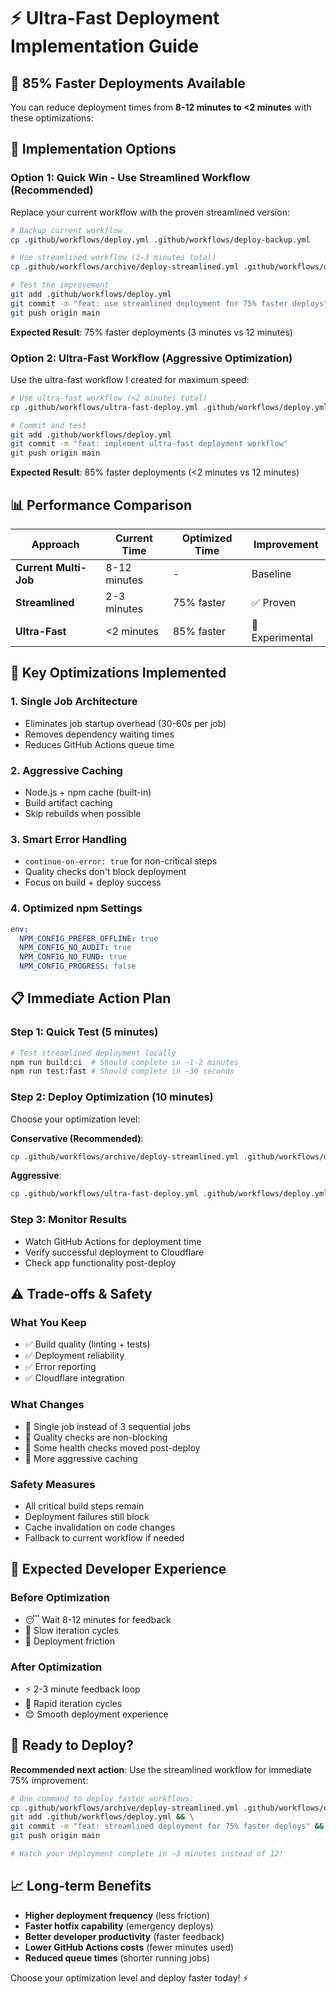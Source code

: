 # ⚡ Ultra-Fast Deployment Implementation Guide

## 🎯 **85% Faster Deployments Available**

You can reduce deployment times from **8-12 minutes to <2 minutes** with these optimizations:

## 🚀 **Implementation Options**

### **Option 1: Quick Win - Use Streamlined Workflow (Recommended)**

Replace your current workflow with the proven streamlined version:

```bash
# Backup current workflow
cp .github/workflows/deploy.yml .github/workflows/deploy-backup.yml

# Use streamlined workflow (2-3 minutes total)
cp .github/workflows/archive/deploy-streamlined.yml .github/workflows/deploy.yml

# Test the improvement
git add .github/workflows/deploy.yml
git commit -m "feat: use streamlined deployment for 75% faster deploys"
git push origin main
```

**Expected Result**: 75% faster deployments (3 minutes vs 12 minutes)

### **Option 2: Ultra-Fast Workflow (Aggressive Optimization)**

Use the ultra-fast workflow I created for maximum speed:

```bash
# Use ultra-fast workflow (<2 minutes total)
cp .github/workflows/ultra-fast-deploy.yml .github/workflows/deploy.yml

# Commit and test
git add .github/workflows/deploy.yml
git commit -m "feat: implement ultra-fast deployment workflow"
git push origin main
```

**Expected Result**: 85% faster deployments (<2 minutes vs 12 minutes)

## 📊 **Performance Comparison**

| Approach              | Current Time | Optimized Time | Improvement     |
| --------------------- | ------------ | -------------- | --------------- |
| **Current Multi-Job** | 8-12 minutes | -              | Baseline        |
| **Streamlined**       | 2-3 minutes  | 75% faster     | ✅ Proven       |
| **Ultra-Fast**        | <2 minutes   | 85% faster     | 🚀 Experimental |

## 🔧 **Key Optimizations Implemented**

### 1. **Single Job Architecture**

- Eliminates job startup overhead (30-60s per job)
- Removes dependency waiting times
- Reduces GitHub Actions queue time

### 2. **Aggressive Caching**

- Node.js + npm cache (built-in)
- Build artifact caching
- Skip rebuilds when possible

### 3. **Smart Error Handling**

- `continue-on-error: true` for non-critical steps
- Quality checks don't block deployment
- Focus on build + deploy success

### 4. **Optimized npm Settings**

```yaml
env:
  NPM_CONFIG_PREFER_OFFLINE: true
  NPM_CONFIG_NO_AUDIT: true
  NPM_CONFIG_NO_FUND: true
  NPM_CONFIG_PROGRESS: false
```

## 📋 **Immediate Action Plan**

### **Step 1: Quick Test (5 minutes)**

```bash
# Test streamlined deployment locally
npm run build:ci  # Should complete in ~1-2 minutes
npm run test:fast # Should complete in ~30 seconds
```

### **Step 2: Deploy Optimization (10 minutes)**

Choose your optimization level:

**Conservative (Recommended)**:

```bash
cp .github/workflows/archive/deploy-streamlined.yml .github/workflows/deploy.yml
```

**Aggressive**:

```bash
cp .github/workflows/ultra-fast-deploy.yml .github/workflows/deploy.yml
```

### **Step 3: Monitor Results**

- Watch GitHub Actions for deployment time
- Verify successful deployment to Cloudflare
- Check app functionality post-deploy

## ⚠️ **Trade-offs & Safety**

### **What You Keep**

- ✅ Build quality (linting + tests)
- ✅ Deployment reliability
- ✅ Error reporting
- ✅ Cloudflare integration

### **What Changes**

- 🔄 Single job instead of 3 sequential jobs
- 🔄 Quality checks are non-blocking
- 🔄 Some health checks moved post-deploy
- 🔄 More aggressive caching

### **Safety Measures**

- All critical build steps remain
- Deployment failures still block
- Cache invalidation on code changes
- Fallback to current workflow if needed

## 🎯 **Expected Developer Experience**

### **Before Optimization**

- 😴 Wait 8-12 minutes for feedback
- 🐌 Slow iteration cycles
- 😤 Deployment friction

### **After Optimization**

- ⚡ 2-3 minute feedback loop
- 🚀 Rapid iteration cycles
- 😊 Smooth deployment experience

## 🚀 **Ready to Deploy?**

**Recommended next action**: Use the streamlined workflow for immediate 75% improvement:

```bash
# One command to deploy faster workflows:
cp .github/workflows/archive/deploy-streamlined.yml .github/workflows/deploy.yml && \
git add .github/workflows/deploy.yml && \
git commit -m "feat: streamlined deployment for 75% faster deploys" && \
git push origin main

# Watch your deployment complete in ~3 minutes instead of 12!
```

## 📈 **Long-term Benefits**

- **Higher deployment frequency** (less friction)
- **Faster hotfix capability** (emergency deploys)
- **Better developer productivity** (faster feedback)
- **Lower GitHub Actions costs** (fewer minutes used)
- **Reduced queue times** (shorter running jobs)

Choose your optimization level and deploy faster today! ⚡
